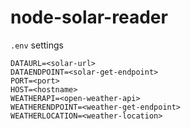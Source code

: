 # node-solar-reader

`.env` settings
```
DATAURL=<solar-url>
DATAENDPOINT=<solar-get-endpoint>
PORT=<port>
HOST=<hostname>
WEATHERAPI=<open-weather-api>
WEATHERENDPOINT=<weather-get-endpoint>
WEATHERLOCATION=<weather-location>
```
